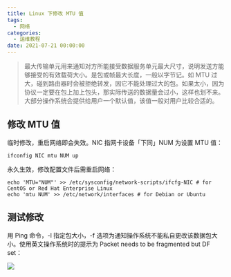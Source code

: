 ```yaml
---
title: Linux 下修改 MTU 值
tags:
  - 网络
categories:
  - 运维教程
date: 2021-07-21 00:00:00
---
```


> 最大传输单元用来通知对方所能接受数据服务单元最大尺寸，说明发送方能够接受的有效载荷大小。是包或帧最大长度，一般以字节记。如 MTU 过大，碰到路由器时会被拒绝转发，因它不能处理过大的包。如果太小，因为协议一定要在包上加上包头，那实际传送的数据量会过小，这样也划不来。大部分操作系统会提供给用户一个默认值，该值一般对用户比较合适的。

<!-- more -->

## 修改 MTU 值

临时修改，重启网络即会失效。NIC 指网卡设备「下同」NUM 为设置 MTU 值：

```
ifconfig NIC mtu NUM up
```

永久生效，修改配置文件后需重启网络：

```
echo 'MTU="NUM"' >> /etc/sysconfig/network-scripts/ifcfg-NIC # for CentOS or Red Hat Enterprise Linux
echo 'mtu NUM' >> /etc/network/interfaces # for Debian or Ubuntu
```

## 测试修改

用 Ping 命令，-l 指定包大小，-f 选项为通知操作系统不能私自更改该数据包大小。使用英文操作系统时的提示为 Packet needs to be fragmented but DF set：

![](https://cdn.dusays.com/2021/07/364-1.jpg)
